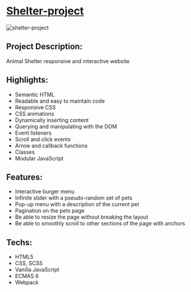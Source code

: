 # [Shelter-project](https://aliaksei-siniauski.github.io/shelter-project/)

![shelter-project](https://user-images.githubusercontent.com/92273438/190927032-f50a41ef-c2d7-4bfc-9434-d08545abdb31.png)

## Project Description:

Animal Shelter responsive and interactive website

## Highlights:

- Semantic HTML
- Readable and easy to maintain code
- Responsive CSS
- CSS animations
- Dynamically inserting content
- Querying and manipulating with the DOM
- Event listeners
- Scroll and click events
- Arrow and callback functions
- Classes
- Modular JavaScript

## Features:

- Interactive burger menu
- Infinite slider with a pseudo-random set of pets
- Pop-up menu with a description of the current pet
- Pagination on the pets page
- Be able to resize the page without breaking the layout
- Be able to smoothly scroll to other sections of the page with anchors

## Techs:

- HTML5
- CSS, SCSS
- Vanilla JavaScript
- ECMAS 6
- Webpack
